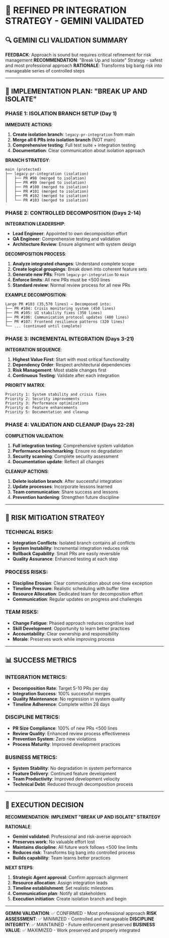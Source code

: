# 🎯 REFINED PR INTEGRATION STRATEGY - GEMINI VALIDATED

## 🔍 GEMINI CLI VALIDATION SUMMARY

**FEEDBACK**: Approach is sound but requires critical refinement for risk management
**RECOMMENDATION**: "Break Up and Isolate" Strategy - safest and most professional approach
**RATIONALE**: Transforms big bang risk into manageable series of controlled steps

---

## 🚀 IMPLEMENTATION PLAN: "BREAK UP AND ISOLATE"

### **PHASE 1: ISOLATION BRANCH SETUP** (Day 1)

**IMMEDIATE ACTIONS**:
1. **Create isolation branch**: `legacy-pr-integration` from main
2. **Merge all 6 PRs into isolation branch** (NOT main)
3. **Comprehensive testing**: Full test suite + integration testing
4. **Documentation**: Clear communication about isolation approach

**BRANCH STRATEGY**:
```
main (protected)
├── legacy-pr-integration (isolation)
│   ├── PR #98 (merged to isolation)
│   ├── PR #99 (merged to isolation)
│   ├── PR #100 (merged to isolation)
│   ├── PR #101 (merged to isolation)
│   ├── PR #102 (merged to isolation)
│   └── PR #103 (merged to isolation)
```

### **PHASE 2: CONTROLLED DECOMPOSITION** (Days 2-14)

**INTEGRATION LEADERSHIP**:
- **Lead Engineer**: Appointed to own decomposition effort
- **QA Engineer**: Comprehensive testing and validation
- **Architecture Review**: Ensure alignment with system design

**DECOMPOSITION PROCESS**:
1. **Analyze integrated changes**: Understand complete scope
2. **Create logical groupings**: Break down into coherent feature sets
3. **Generate new PRs**: From `legacy-pr-integration` to `main`
4. **Enforce limits**: All new PRs must be <500 lines
5. **Standard review**: Normal review process for all new PRs

**EXAMPLE DECOMPOSITION**:
```
Large PR #103 (35,570 lines) → Decomposed into:
├── PR #104: Crisis monitoring system (450 lines)
├── PR #105: UI stability fixes (350 lines)
├── PR #106: Communication protocol updates (480 lines)
├── PR #107: Frontend resilience patterns (320 lines)
└── ... (continued until complete)
```

### **PHASE 3: INCREMENTAL INTEGRATION** (Days 3-21)

**INTEGRATION SEQUENCE**:
1. **Highest Value First**: Start with most critical functionality
2. **Dependency Order**: Respect architectural dependencies
3. **Risk Management**: Most stable changes first
4. **Continuous Testing**: Validate after each integration

**PRIORITY MATRIX**:
```
Priority 1: System stability and crisis fixes
Priority 2: Security improvements
Priority 3: Performance optimizations
Priority 4: Feature enhancements
Priority 5: Documentation and cleanup
```

### **PHASE 4: VALIDATION AND CLEANUP** (Days 22-28)

**COMPLETION VALIDATION**:
1. **Full integration testing**: Comprehensive system validation
2. **Performance benchmarking**: Ensure no degradation
3. **Security scanning**: Complete security assessment
4. **Documentation update**: Reflect all changes

**CLEANUP ACTIONS**:
1. **Delete isolation branch**: After successful integration
2. **Update processes**: Incorporate lessons learned
3. **Team communication**: Share success and lessons
4. **Prevention hardening**: Strengthen future discipline

---

## 🔧 RISK MITIGATION STRATEGY

### **TECHNICAL RISKS**:
- **Integration Conflicts**: Isolated branch contains all conflicts
- **System Instability**: Incremental integration reduces risk
- **Rollback Capability**: Small PRs are easily reversible
- **Quality Assurance**: Enhanced testing at each step

### **PROCESS RISKS**:
- **Discipline Erosion**: Clear communication about one-time exception
- **Timeline Pressure**: Realistic scheduling with buffer time
- **Resource Allocation**: Dedicated team for decomposition effort
- **Communication**: Regular updates on progress and challenges

### **TEAM RISKS**:
- **Change Fatigue**: Phased approach reduces cognitive load
- **Skill Development**: Opportunity to learn better practices
- **Accountability**: Clear ownership and responsibility
- **Morale**: Preserves work while improving process

---

## 📊 SUCCESS METRICS

### **INTEGRATION METRICS**:
- **Decomposition Rate**: Target 5-10 PRs per day
- **Integration Success**: 100% successful merges
- **Quality Maintenance**: No regression in system quality
- **Timeline Adherence**: Complete within 28 days

### **DISCIPLINE METRICS**:
- **PR Size Compliance**: 100% of new PRs <500 lines
- **Review Quality**: Enhanced review process effectiveness
- **Prevention System**: Zero new violations
- **Process Maturity**: Improved development practices

### **BUSINESS METRICS**:
- **System Stability**: No degradation in system performance
- **Feature Delivery**: Continued feature development
- **Team Productivity**: Improved development velocity
- **Technical Debt**: Reduced through decomposition process

---

## 🎯 EXECUTION DECISION

**RECOMMENDATION**: **IMPLEMENT "BREAK UP AND ISOLATE" STRATEGY**

**RATIONALE**:
- **Gemini validated**: Professional and risk-averse approach
- **Preserves work**: No valuable effort lost
- **Maintains discipline**: All future work follows <500 line limits
- **Reduces risk**: Transforms big bang into controlled process
- **Builds capability**: Team learns better practices

**NEXT STEPS**:
1. **Strategic Agent approval**: Confirm approach alignment
2. **Resource allocation**: Assign integration leads
3. **Timeline establishment**: Set realistic milestones
4. **Communication plan**: Notify all stakeholders
5. **Execution initiation**: Create isolation branch and begin

---

**GEMINI VALIDATION**: ✅ CONFIRMED - Most professional approach
**RISK ASSESSMENT**: ✅ MINIMIZED - Controlled and manageable
**DISCIPLINE INTEGRITY**: ✅ MAINTAINED - Future enforcement preserved
**BUSINESS VALUE**: ✅ MAXIMIZED - Work preserved and properly integrated